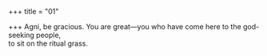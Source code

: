 +++
title = "01"

+++
Agni, be gracious. You are great—you who have come here to the  god-seeking people,  
to sit on the ritual grass.  